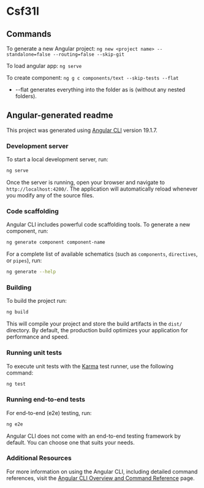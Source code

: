 # Csf31l

## Commands
To generate a new Angular project: `ng new <project name> --standalone=false --routing=false --skip-git`

To load angular app: `ng serve`


To create component: `ng g c components/text --skip-tests --flat`

- --flat generates everything into the folder as is (without any nested folders).


## Angular-generated readme

This project was generated using [Angular CLI](https://github.com/angular/angular-cli) version 19.1.7.

### Development server

To start a local development server, run:

```bash
ng serve
```

Once the server is running, open your browser and navigate to `http://localhost:4200/`. The application will automatically reload whenever you modify any of the source files.

### Code scaffolding

Angular CLI includes powerful code scaffolding tools. To generate a new component, run:

```bash
ng generate component component-name
```

For a complete list of available schematics (such as `components`, `directives`, or `pipes`), run:

```bash
ng generate --help
```

### Building

To build the project run:

```bash
ng build
```

This will compile your project and store the build artifacts in the `dist/` directory. By default, the production build optimizes your application for performance and speed.

### Running unit tests

To execute unit tests with the [Karma](https://karma-runner.github.io) test runner, use the following command:

```bash
ng test
```

### Running end-to-end tests

For end-to-end (e2e) testing, run:

```bash
ng e2e
```

Angular CLI does not come with an end-to-end testing framework by default. You can choose one that suits your needs.

### Additional Resources

For more information on using the Angular CLI, including detailed command references, visit the [Angular CLI Overview and Command Reference](https://angular.dev/tools/cli) page.
